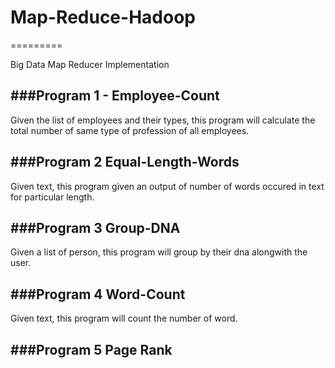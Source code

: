 # Map-Reduce-Hadoop
=========

Big Data Map Reducer Implementation


###Program 1 - Employee-Count
---
Given the list of employees and their types, this program will calculate the total number of same type of profession of all employees. 


###Program 2  Equal-Length-Words
---
Given text, this program given an output of number of words occured in text for particular length. 


###Program 3 Group-DNA
---
Given a list of person, this program will group by their dna alongwith the user. 


###Program 4 Word-Count
---
Given text, this program will count the number of word. 

###Program 5 Page Rank
---
 